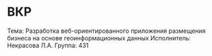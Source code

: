 # ВКР
Тема: Разработка веб-ориентированного приложения размещения бизнеса на основе геоинформационных данных
Исполнитель: Некрасова Л.А.
Группа: 431
